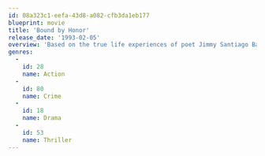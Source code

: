 ```yaml
---
id: 08a323c1-eefa-43d8-a082-cfb3da1eb177
blueprint: movie
title: 'Bound by Honor'
release_date: '1993-02-05'
overview: 'Based on the true life experiences of poet Jimmy Santiago Baca, the film focuses on half-brothers Paco and Cruz, and their bi-racial cousin Miklo. It opens in 1972, as the three are members of an East L.A. gang known as the "Vatos Locos", and the story focuses on how a violent crime and the influence of narcotics alter their lives. Miklo is incarcerated and sent to San Quentin, where he makes a "home" for himself. Cruz becomes an exceptional artist, but a heroin addiction overcomes him with tragic results. Paco becomes a cop and an enemy to his "carnal", Miklo.'
genres:
  -
    id: 28
    name: Action
  -
    id: 80
    name: Crime
  -
    id: 18
    name: Drama
  -
    id: 53
    name: Thriller
---
```

